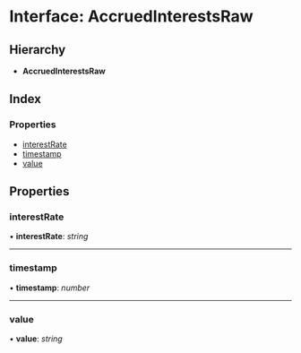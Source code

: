 # Interface: AccruedInterestsRaw

## Hierarchy

- **AccruedInterestsRaw**

## Index

### Properties

- [interestRate](_typings_.accruedinterestsraw.md#interestrate)
- [timestamp](_typings_.accruedinterestsraw.md#timestamp)
- [value](_typings_.accruedinterestsraw.md#value)

## Properties

### interestRate

• **interestRate**: _string_

---

### timestamp

• **timestamp**: _number_

---

### value

• **value**: _string_
